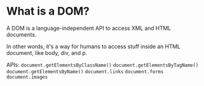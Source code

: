 # What is a DOM?
A DOM is a language-independent API to access XML and HTML documents. 

In other words, it's a way for humans to access stuff inside an HTML document, like body, div, and p.

APIs:
`document.getElementsByClassName()`
`document.getElementsByTagName()`
`document.getElementsByName()`
`document.links`
`document.forms`
`document.images`

